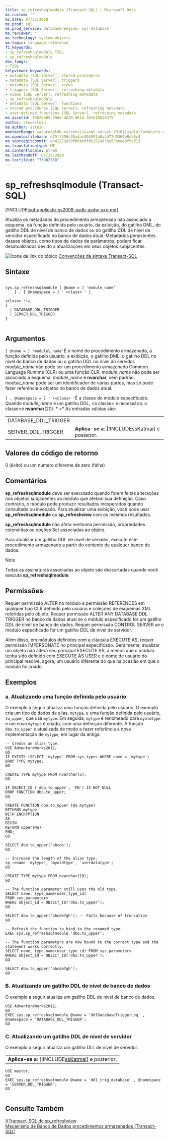```yaml
---
title: sp_refreshsqlmodule (Transact-SQL) | Microsoft Docs
ms.custom: ''
ms.date: 07/25/2018
ms.prod: sql
ms.prod_service: database-engine, sql-database
ms.reviewer: ''
ms.technology: system-objects
ms.topic: language-reference
f1_keywords:
- sp_refreshsqlmodule_TSQL
- sp_refreshsqlmodule
dev_langs:
- TSQL
helpviewer_keywords:
- metadata [SQL Server], stored procedures
- metadata [SQL Server], triggers
- metadata [SQL Server], views
- triggers [SQL Server], refreshing metadata
- views [SQL Server], refreshing metadata
- sp_refreshsqlmodule
- metadata [SQL Server], functions
- stored procedures [SQL Server], refreshing metadata
- user-defined functions [SQL Server], refreshing metadata
ms.assetid: f0022a05-50dd-4620-961d-361b1681d375
author: stevestein
ms.author: sstein
monikerRange: =azuresqldb-current||>=sql-server-2016||=sqlallproducts-allversions||>=sql-server-linux-2017||=azuresqldb-mi-current
ms.openlocfilehash: df5ff458c45a4ac804591a8a4d77d9367b8cb6c4
ms.sourcegitcommit: e042272a38fb646df05152c676e5cbeae3f9cd13
ms.translationtype: MT
ms.contentlocale: pt-BR
ms.lasthandoff: 04/27/2020
ms.locfileid: "73982768"
---
```

# <a name="sp_refreshsqlmodule-transact-sql"></a>sp_refreshsqlmodule (Transact-SQL)
[!INCLUDE[tsql-appliesto-ss2008-asdb-asdw-xxx-md](../../includes/tsql-appliesto-ss2008-asdb-asdw-xxx-md.md)]

  Atualiza os metadados do procedimento armazenado não associado a esquema, da função definida pelo usuário, da exibição, do gatilho DML, do gatilho DDL de nível de banco de dados ou do gatilho DDL de nível de servidor especificado no banco de dados atual. Metadados persistentes desses objetos, como tipos de dados de parâmetros, podem ficar desatualizados devido a atualizações em seus objetos subjacentes.
  
 ![Ícone de link do tópico](../../database-engine/configure-windows/media/topic-link.gif "Ícone de link do tópico") [Convenções da sintaxe Transact-SQL](../../t-sql/language-elements/transact-sql-syntax-conventions-transact-sql.md)  
  
## <a name="syntax"></a>Sintaxe  
  
```  
  
sys.sp_refreshsqlmodule [ @name = ] 'module_name'   
    [ , [ @namespace = ] ' <class> ' ]  
  
<class> ::=  
{  
  | DATABASE_DDL_TRIGGER  
  | SERVER_DDL_TRIGGER  
}  
  
```  
  
## <a name="arguments"></a>Argumentos  
`[ @name = ] 'module\_name'`É o nome do procedimento armazenado, a função definida pelo usuário, a exibição, o gatilho DML, o gatilho DDL no nível do banco de dados ou o gatilho DDL no nível do servidor. *module_name* não pode ser um procedimento armazenado Common Language Runtime (CLR) ou uma função CLR. *module_name* não pode ser associado a esquema. *module_name* é **nvarchar**, sem padrão. *module_name* pode ser um identificador de várias partes, mas só pode fazer referência a objetos no banco de dados atual.  
  
`[ , @namespace = ] ' \<class> '`É a classe do módulo especificado. Quando *module_name* é um gatilho DDL, \<a classe> é necessária. a classe>é **nvarchar**(20). * \<* As entradas válidas são:  
  
|||  
|-|-|  
|DATABASE_DDL_TRIGGER||  
|SERVER_DDL_TRIGGER|**Aplica-se a**: [!INCLUDE[ssKatmai](../../includes/sskatmai-md.md)] e posterior.|  
  
## <a name="return-code-values"></a>Valores do código de retorno  
 0 (êxito) ou um número diferente de zero (falha)  
  
## <a name="remarks"></a>Comentários  
 **sp_refreshsqlmodule** deve ser executado quando forem feitas alterações nos objetos subjacentes ao módulo que afetam sua definição. Caso contrário, o módulo pode produzir resultados inesperados quando consultado ou invocado. Para atualizar uma exibição, você pode usar **sp_refreshsqlmodule** ou **sp_refreshview** com os mesmos resultados.  
  
 **sp_refreshsqlmodule** não afeta nenhuma permissão, propriedades estendidas ou opções Set associadas ao objeto.  
  
 Para atualizar um gatilho DDL de nível de servidor, execute este procedimento armazenado a partir do contexto de qualquer banco de dados.  
  
> [!NOTE]  
>  Todas as assinaturas associadas ao objeto são descartadas quando você executa **sp_refreshsqlmodule**.  
  
## <a name="permissions"></a>Permissões  
 Requer permissão ALTER no módulo e permissão REFERENCES em qualquer tipo CLR definido pelo usuário e coleções de esquemas XML referidas pelo objeto. Requer permissão ALTER ANY DATABASE DDL TRIGGER no banco de dados atual se o módulo especificado for um gatilho DDL de nível de banco de dados. Requer permissão CONTROL SERVER se o módulo especificado for um gatilho DDL de nível de servidor.  
  
 Além disso, em módulos definidos com a cláusula EXECUTE AS, requer permissão IMPERSONATE no principal especificado. Geralmente, atualizar um objeto não altera seu principal EXECUTE AS, a menos que o módulo tenha sido definido com EXECUTE AS USER e o nome de usuário do principal resolve, agora, um usuário diferente do que na ocasião em que o módulo foi criado.  
  
## <a name="examples"></a>Exemplos  
  
### <a name="a-refreshing-a-user-defined-function"></a>a. Atualizando uma função definida pelo usuário  
 O exemplo a seguir atualiza uma função definida pelo usuário. O exemplo cria um tipo de dados de alias, `mytype`, e uma função definida pelo usuário, `to_upper`, que usa `mytype`. Em seguida, `mytype` é renomeado para `myoldtype` e um novo `mytype` é criado, com uma definição diferente. A função `dbo.to_upper` é atualizada de modo a fazer referência à nova implementação de `mytype`, em lugar da antiga.  
  
```  
-- Create an alias type.  
USE AdventureWorks2012;  
GO  
IF EXISTS (SELECT 'mytype' FROM sys.types WHERE name = 'mytype')  
DROP TYPE mytype;  
GO  
  
CREATE TYPE mytype FROM nvarchar(5);  
GO  
  
IF OBJECT_ID ('dbo.to_upper', 'FN') IS NOT NULL  
DROP FUNCTION dbo.to_upper;  
GO  
  
CREATE FUNCTION dbo.to_upper (@a mytype)  
RETURNS mytype  
WITH ENCRYPTION  
AS  
BEGIN  
RETURN upper(@a)  
END;  
GO  
  
SELECT dbo.to_upper('abcde');  
GO  
  
-- Increase the length of the alias type.  
sp_rename 'mytype', 'myoldtype', 'userdatatype';  
GO  
  
CREATE TYPE mytype FROM nvarchar(10);  
GO  
  
-- The function parameter still uses the old type.  
SELECT name, type_name(user_type_id)   
FROM sys.parameters   
WHERE object_id = OBJECT_ID('dbo.to_upper');  
GO  
  
SELECT dbo.to_upper('abcdefgh'); -- Fails because of truncation  
GO  
  
-- Refresh the function to bind to the renamed type.  
EXEC sys.sp_refreshsqlmodule 'dbo.to_upper';  
  
-- The function parameters are now bound to the correct type and the statement works correctly.  
SELECT name, type_name(user_type_id) FROM sys.parameters  
WHERE object_id = OBJECT_ID('dbo.to_upper');  
GO  
  
SELECT dbo.to_upper('abcdefgh');  
GO  
```  
  
### <a name="b-refreshing-a-database-level-ddl-trigger"></a>B. Atualizando um gatilho DDL de nível de banco de dados  
 O exemplo a seguir atualiza um gatilho DDL de nível de banco de dados.  
  
```  
USE AdventureWorks2012;  
GO  
EXEC sys.sp_refreshsqlmodule @name = 'ddlDatabaseTriggerLog' , @namespace = 'DATABASE_DDL_TRIGGER';  
GO  
```  
  
### <a name="c-refreshing-a-server-level-ddl-trigger"></a>C. Atualizando um gatilho DDL de nível de servidor  
 O exemplo a seguir atualiza um gatilho DLL de nível de servidor.  
  
||  
|-|  
|**Aplica-se a**: [!INCLUDE[ssKatmai](../../includes/sskatmai-md.md)] e posterior.|  
  
```  
USE master;  
GO  
EXEC sys.sp_refreshsqlmodule @name = 'ddl_trig_database' , @namespace = 'SERVER_DDL_TRIGGER';  
GO  
  
```  
  
## <a name="see-also"></a>Consulte Também  
 [&#41;&#40;Transact-SQL de sp_refreshview](../../relational-databases/system-stored-procedures/sp-refreshview-transact-sql.md)   
 [Mecanismo de Banco de Dados procedimentos armazenados &#40;Transact-SQL&#41;](../../relational-databases/system-stored-procedures/database-engine-stored-procedures-transact-sql.md)  
  
  
